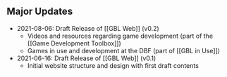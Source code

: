 ## Major Updates
- 2021-08-06: Draft Release of [[GBL Web]] (v0.2)
	- Videos and resources regarding game development (part of the [[Game Development Toolbox]])
	- Games in use and development at the DBF (part of [[GBL in Use]])
- 2021-06-16: Draft Release of [[GBL Web]] (v0.1)
	- Initial website structure and design with first draft contents